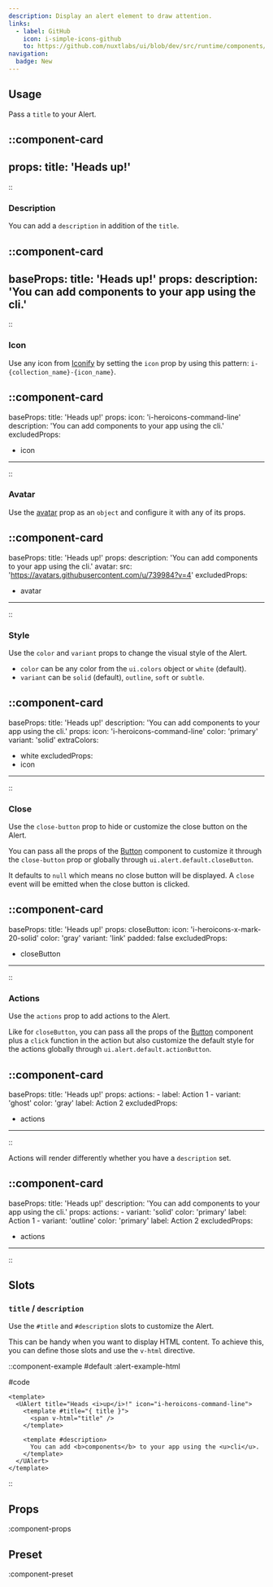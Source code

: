 ```yaml
---
description: Display an alert element to draw attention.
links:
  - label: GitHub
    icon: i-simple-icons-github
    to: https://github.com/nuxtlabs/ui/blob/dev/src/runtime/components/elements/Alert.vue
navigation:
  badge: New
---
```


## Usage

Pass a `title` to your Alert.

::component-card
---
props:
  title: 'Heads up!'
---
::

### Description

You can add a `description` in addition of the `title`.

::component-card
---
baseProps:
  title: 'Heads up!'
props:
  description: 'You can add components to your app using the cli.'
---
::

### Icon

Use any icon from [Iconify](https://icones.js.org) by setting the `icon` prop by using this pattern: `i-{collection_name}-{icon_name}`.

::component-card
---
baseProps:
  title: 'Heads up!'
props:
  icon: 'i-heroicons-command-line'
  description: 'You can add components to your app using the cli.'
excludedProps:
  - icon
---
::

### Avatar

Use the [avatar](/elements/avatar) prop as an `object` and configure it with any of its props.

::component-card
---
baseProps:
  title: 'Heads up!'
props:
  description: 'You can add components to your app using the cli.'
  avatar:
    src: 'https://avatars.githubusercontent.com/u/739984?v=4'
excludedProps:
  - avatar
---
::

### Style

Use the `color` and `variant` props to change the visual style of the Alert.

- `color` can be any color from the `ui.colors` object or `white` (default).
- `variant` can be `solid` (default), `outline`, `soft` or `subtle`.

::component-card
---
baseProps:
  title: 'Heads up!'
  description: 'You can add components to your app using the cli.'
props:
  icon: 'i-heroicons-command-line'
  color: 'primary'
  variant: 'solid'
extraColors:
  - white
excludedProps:
  - icon
---
::

### Close

Use the `close-button` prop to hide or customize the close button on the Alert.

You can pass all the props of the [Button](/elements/button) component to customize it through the `close-button` prop or globally through `ui.alert.default.closeButton`.

It defaults to `null` which means no close button will be displayed. A `close` event will be emitted when the close button is clicked.

::component-card
---
baseProps:
  title: 'Heads up!'
props:
  closeButton:
    icon: 'i-heroicons-x-mark-20-solid'
    color: 'gray'
    variant: 'link'
    padded: false
excludedProps:
  - closeButton
---
::

### Actions

Use the `actions` prop to add actions to the Alert.

Like for `closeButton`, you can pass all the props of the [Button](/elements/button) component plus a `click` function in the action but also customize the default style for the actions globally through `ui.alert.default.actionButton`.

::component-card
---
baseProps:
  title: 'Heads up!'
props:
  actions:
    - label: Action 1
    - variant: 'ghost'
      color: 'gray'
      label: Action 2
excludedProps:
  - actions
---
::

Actions will render differently whether you have a `description` set.

::component-card
---
baseProps:
  title: 'Heads up!'
  description: 'You can add components to your app using the cli.'
props:
  actions:
    - variant: 'solid'
      color: 'primary'
      label: Action 1
    - variant: 'outline'
      color: 'primary'
      label: Action 2
excludedProps:
  - actions
---
::

## Slots

### `title` / `description`

Use the `#title` and `#description` slots to customize the Alert.

This can be handy when you want to display HTML content. To achieve this, you can define those slots and use the `v-html` directive.

::component-example
#default
:alert-example-html

#code
```vue
<template>
  <UAlert title="Heads <i>up</i>!" icon="i-heroicons-command-line">
    <template #title="{ title }">
      <span v-html="title" />
    </template>

    <template #description>
      You can add <b>components</b> to your app using the <u>cli</u>.
    </template>
  </UAlert>
</template>
```
::

## Props

:component-props

## Preset

:component-preset
